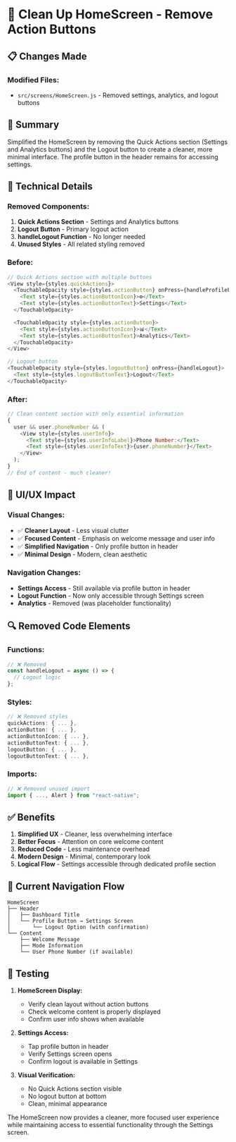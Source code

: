 # 🧹 Clean Up HomeScreen - Remove Action Buttons

## 📋 **Changes Made**

### **Modified Files:**

- `src/screens/HomeScreen.js` - Removed settings, analytics, and logout buttons

## 🎯 **Summary**

Simplified the HomeScreen by removing the Quick Actions section (Settings and Analytics buttons) and the Logout button to create a cleaner, more minimal interface. The profile button in the header remains for accessing settings.

## 🔧 **Technical Details**

### **Removed Components:**

1. **Quick Actions Section** - Settings and Analytics buttons
2. **Logout Button** - Primary logout action
3. **handleLogout Function** - No longer needed
4. **Unused Styles** - All related styling removed

### **Before:**

```javascript
// Quick Actions section with multiple buttons
<View style={styles.quickActions}>
  <TouchableOpacity style={styles.actionButton} onPress={handleProfilePress}>
    <Text style={styles.actionButtonIcon}>⚙️</Text>
    <Text style={styles.actionButtonText}>Settings</Text>
  </TouchableOpacity>

  <TouchableOpacity style={styles.actionButton}>
    <Text style={styles.actionButtonIcon}>📊</Text>
    <Text style={styles.actionButtonText}>Analytics</Text>
  </TouchableOpacity>
</View>

// Logout button
<TouchableOpacity style={styles.logoutButton} onPress={handleLogout}>
  <Text style={styles.logoutButtonText}>Logout</Text>
</TouchableOpacity>
```

### **After:**

```javascript
// Clean content section with only essential information
{
  user && user.phoneNumber && (
    <View style={styles.userInfo}>
      <Text style={styles.userInfoLabel}>Phone Number:</Text>
      <Text style={styles.userInfoText}>{user.phoneNumber}</Text>
    </View>
  );
}
// End of content - much cleaner!
```

## 🎨 **UI/UX Impact**

### **Visual Changes:**

- ✅ **Cleaner Layout** - Less visual clutter
- ✅ **Focused Content** - Emphasis on welcome message and user info
- ✅ **Simplified Navigation** - Only profile button in header
- ✅ **Minimal Design** - Modern, clean aesthetic

### **Navigation Changes:**

- **Settings Access** - Still available via profile button in header
- **Logout Function** - Now only accessible through Settings screen
- **Analytics** - Removed (was placeholder functionality)

## 🔍 **Removed Code Elements**

### **Functions:**

```javascript
// ❌ Removed
const handleLogout = async () => {
  // Logout logic
};
```

### **Styles:**

```javascript
// ❌ Removed styles
quickActions: { ... },
actionButton: { ... },
actionButtonIcon: { ... },
actionButtonText: { ... },
logoutButton: { ... },
logoutButtonText: { ... },
```

### **Imports:**

```javascript
// ❌ Removed unused import
import { ..., Alert } from "react-native";
```

## ✅ **Benefits**

1. **Simplified UX** - Cleaner, less overwhelming interface
2. **Better Focus** - Attention on core welcome content
3. **Reduced Code** - Less maintenance overhead
4. **Modern Design** - Minimal, contemporary look
5. **Logical Flow** - Settings accessible through dedicated profile section

## 🔗 **Current Navigation Flow**

```
HomeScreen
├── Header
│   ├── Dashboard Title
│   └── Profile Button → Settings Screen
│       └── Logout Option (with confirmation)
└── Content
    ├── Welcome Message
    ├── Mode Information
    └── User Phone Number (if available)
```

## 🧪 **Testing**

1. **HomeScreen Display:**

   - Verify clean layout without action buttons
   - Check welcome content is properly displayed
   - Confirm user info shows when available

2. **Settings Access:**

   - Tap profile button in header
   - Verify Settings screen opens
   - Confirm logout is available in Settings

3. **Visual Verification:**
   - No Quick Actions section visible
   - No logout button at bottom
   - Clean, minimal appearance

The HomeScreen now provides a cleaner, more focused user experience while maintaining access to essential functionality through the Settings screen.
